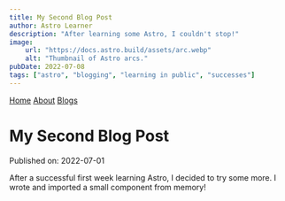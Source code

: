 ```yaml
---
title: My Second Blog Post
author: Astro Learner
description: "After learning some Astro, I couldn't stop!"
image:
    url: "https://docs.astro.build/assets/arc.webp"
    alt: "Thumbnail of Astro arcs."
pubDate: 2022-07-08
tags: ["astro", "blogging", "learning in public", "successes"]
---
```

[Home](/) [About](/about/) [Blogs](/blog/)

# My Second Blog Post

Published on: 2022-07-01

After a successful first week learning Astro, I decided to try some more. I wrote and imported a small component from memory!